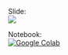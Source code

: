 Slide:<br/>
[![](https://badgen.net/badge/Open/slide/yellow)](https://docs.google.com/presentation/d/1C0-A16yeiBSPfTh5I6oXryICsedFyK-XTj7VkL54IBg/edit?usp=sharing)

Notebook:<br/>
[![Google Colab](https://badgen.net/badge/Launch/on%20Google%20Colab/yellow?icon=terminal)](https://colab.research.google.com/github/AISaturdaysLagos/Cohort4/blob/master/intermediate/computer-vision/week04/notebook/Filters.ipynb)
